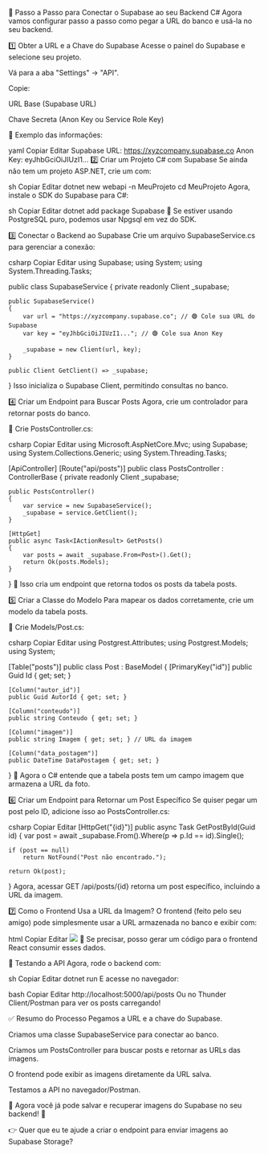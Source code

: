📌 Passo a Passo para Conectar o Supabase ao seu Backend C#
Agora vamos configurar passo a passo como pegar a URL do banco e usá-la no seu backend.

1️⃣ Obter a URL e a Chave do Supabase
Acesse o painel do Supabase e selecione seu projeto.

Vá para a aba "Settings" → "API".

Copie:

URL Base (Supabase URL)

Chave Secreta (Anon Key ou Service Role Key)

📌 Exemplo das informações:

yaml
Copiar
Editar
Supabase URL: https://xyzcompany.supabase.co
Anon Key: eyJhbGciOiJIUzI1...
2️⃣ Criar um Projeto C# com Supabase
Se ainda não tem um projeto ASP.NET, crie um com:

sh
Copiar
Editar
dotnet new webapi -n MeuProjeto
cd MeuProjeto
Agora, instale o SDK do Supabase para C#:

sh
Copiar
Editar
dotnet add package Supabase
📌 Se estiver usando PostgreSQL puro, podemos usar Npgsql em vez do SDK.

3️⃣ Conectar o Backend ao Supabase
Crie um arquivo SupabaseService.cs para gerenciar a conexão:

csharp
Copiar
Editar
using Supabase;
using System;
using System.Threading.Tasks;

public class SupabaseService
{
    private readonly Client _supabase;

    public SupabaseService()
    {
        var url = "https://xyzcompany.supabase.co"; // 🟢 Cole sua URL do Supabase
        var key = "eyJhbGciOiJIUzI1..."; // 🟢 Cole sua Anon Key
        
        _supabase = new Client(url, key);
    }

    public Client GetClient() => _supabase;
}
Isso inicializa o Supabase Client, permitindo consultas no banco.

4️⃣ Criar um Endpoint para Buscar Posts
Agora, crie um controlador para retornar posts do banco.

📌 Crie PostsController.cs:

csharp
Copiar
Editar
using Microsoft.AspNetCore.Mvc;
using Supabase;
using System.Collections.Generic;
using System.Threading.Tasks;

[ApiController]
[Route("api/posts")]
public class PostsController : ControllerBase
{
    private readonly Client _supabase;

    public PostsController()
    {
        var service = new SupabaseService();
        _supabase = service.GetClient();
    }

    [HttpGet]
    public async Task<IActionResult> GetPosts()
    {
        var posts = await _supabase.From<Post>().Get();
        return Ok(posts.Models);
    }
}
📌 Isso cria um endpoint que retorna todos os posts da tabela posts.

5️⃣ Criar a Classe do Modelo
Para mapear os dados corretamente, crie um modelo da tabela posts.

📌 Crie Models/Post.cs:

csharp
Copiar
Editar
using Postgrest.Attributes;
using Postgrest.Models;
using System;

[Table("posts")]
public class Post : BaseModel
{
    [PrimaryKey("id")]
    public Guid Id { get; set; }

    [Column("autor_id")]
    public Guid AutorId { get; set; }

    [Column("conteudo")]
    public string Conteudo { get; set; }

    [Column("imagem")]
    public string Imagem { get; set; } // URL da imagem

    [Column("data_postagem")]
    public DateTime DataPostagem { get; set; }
}
📌 Agora o C# entende que a tabela posts tem um campo imagem que armazena a URL da foto.

6️⃣ Criar um Endpoint para Retornar um Post Específico
Se quiser pegar um post pelo ID, adicione isso ao PostsController.cs:

csharp
Copiar
Editar
[HttpGet("{id}")]
public async Task<IActionResult> GetPostById(Guid id)
{
    var post = await _supabase.From<Post>().Where(p => p.Id == id).Single();
    
    if (post == null)
        return NotFound("Post não encontrado.");

    return Ok(post);
}
Agora, acessar GET /api/posts/{id} retorna um post específico, incluindo a URL da imagem.

7️⃣ Como o Frontend Usa a URL da Imagem?
O frontend (feito pelo seu amigo) pode simplesmente usar a URL armazenada no banco e exibir com:

html
Copiar
Editar
<img src="https://xyzcompany.supabase.co/storage/v1/object/public/uploads/minha-imagem.jpg" />
📌 Se precisar, posso gerar um código para o frontend React consumir esses dados.

📌 Testando a API
Agora, rode o backend com:

sh
Copiar
Editar
dotnet run
E acesse no navegador:

bash
Copiar
Editar
http://localhost:5000/api/posts
Ou no Thunder Client/Postman para ver os posts carregando!

✅ Resumo do Processo
Pegamos a URL e a chave do Supabase.

Criamos uma classe SupabaseService para conectar ao banco.

Criamos um PostsController para buscar posts e retornar as URLs das imagens.

O frontend pode exibir as imagens diretamente da URL salva.

Testamos a API no navegador/Postman.

📌 Agora você já pode salvar e recuperar imagens do Supabase no seu backend! 🚀

👉 Quer que eu te ajude a criar o endpoint para enviar imagens ao Supabase Storage?
